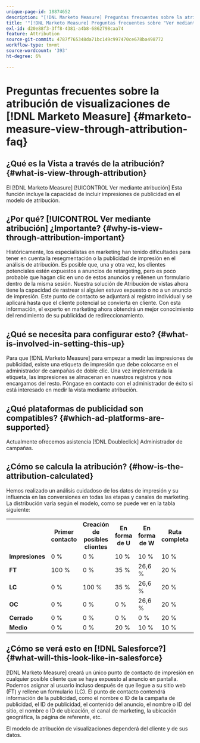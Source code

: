 ```yaml
---
unique-page-id: 18874652
description: "[!DNL Marketo Measure] Preguntas frecuentes sobre la atribución de visualización: [!DNL Marketo Measure]"
title: '"[!DNL Marketo Measure] Preguntas frecuentes sobre "Ver mediante atribución"'
exl-id: d20e88f3-3ff8-4381-a4b8-6862798caa74
feature: Attribution
source-git-commit: 4787f765348da71bc149c997470ce678ba498772
workflow-type: tm+mt
source-wordcount: '393'
ht-degree: 6%

---
```


# Preguntas frecuentes sobre la atribución de visualizaciones de [!DNL Marketo Measure] {#marketo-measure-view-through-attribution-faq}

## ¿Qué es la Vista a través de la atribución? {#what-is-view-through-attribution}

El [!DNL Marketo Measure] [!UICONTROL Ver mediante atribución] Esta función incluye la capacidad de incluir impresiones de publicidad en el modelo de atribución.

## ¿Por qué? [!UICONTROL Ver mediante atribución] ¿Importante? {#why-is-view-through-attribution-important}

Históricamente, los especialistas en marketing han tenido dificultades para tener en cuenta la resegmentación o la publicidad de impresión en el análisis de atribución. Es posible que, una y otra vez, los clientes potenciales estén expuestos a anuncios de retargeting, pero es poco probable que hagan clic en uno de estos anuncios y rellenen un formulario dentro de la misma sesión. Nuestra solución de Atribución de vistas ahora tiene la capacidad de rastrear si alguien estuvo expuesto o no a un anuncio de impresión. Este punto de contacto se adjuntará al registro individual y se aplicará hasta que el cliente potencial se convierta en cliente. Con esta información, el experto en marketing ahora obtendrá un mejor conocimiento del rendimiento de su publicidad de redireccionamiento.

## ¿Qué se necesita para configurar esto? {#what-is-involved-in-setting-this-up}

Para que [!DNL Marketo Measure] para empezar a medir las impresiones de publicidad, existe una etiqueta de impresión que debe colocarse en el administrador de campañas de doble clic. Una vez implementada la etiqueta, las impresiones se almacenan en nuestros registros y nos encargamos del resto. Póngase en contacto con el administrador de éxito si está interesado en medir la vista mediante atribución.

## ¿Qué plataformas de publicidad son compatibles? {#which-ad-platforms-are-supported}

Actualmente ofrecemos asistencia [!DNL Doubleclick] Administrador de campañas.

## ¿Cómo se calcula la atribución? {#how-is-the-attribution-calculated}

Hemos realizado un análisis cuidadoso de los datos de impresión y su influencia en las conversiones en todas las etapas y canales de marketing. La distribución varía según el modelo, como se puede ver en la tabla siguiente:

<table> 
 <colgroup> 
  <col> 
  <col> 
  <col> 
  <col> 
  <col> 
  <col> 
  <col> 
 </colgroup> 
 <tbody> 
  <tr> 
   <th><br></th> 
   <th>Primer contacto</th> 
   <th>Creación de posibles clientes</th> 
   <th>En forma de U</th> 
   <th>En forma de W</th> 
   <th>Ruta completa</th> 
   <th>Modelo personalizado</th> 
  </tr> 
  <tr> 
   <td><strong>Impresiones</strong></td> 
   <td>0 %</td> 
   <td>0 %</td> 
   <td>10 %</td> 
   <td>10 %</td> 
   <td>10 %</td> 
   <td>Personalizado</td> 
  </tr> 
  <tr> 
   <td><strong>FT</strong></td> 
   <td>100 %</td> 
   <td>0 %</td> 
   <td>35 %</td> 
   <td>26,6 %</td> 
   <td>20 %</td> 
   <td>Personalizado</td> 
  </tr> 
  <tr> 
   <td><strong>LC</strong></td> 
   <td>0 %</td> 
   <td>100 %</td> 
   <td>35 %</td> 
   <td>26,6 %</td> 
   <td>20 %</td> 
   <td>Personalizado</td> 
  </tr> 
  <tr> 
   <td><strong>OC</strong></td> 
   <td>0 %</td> 
   <td>0 %</td> 
   <td>0 %</td> 
   <td>26,6 %</td> 
   <td>20 %</td> 
   <td>Personalizado</td> 
  </tr> 
  <tr> 
   <td><strong>Cerrado</strong></td> 
   <td>0 %</td> 
   <td>0 %</td> 
   <td>0 %</td> 
   <td>0 %</td> 
   <td>20 %</td> 
   <td>Personalizado</td> 
  </tr> 
  <tr> 
   <td><strong>Medio</strong></td> 
   <td>0 %</td> 
   <td>0 %</td> 
   <td>20 %</td> 
   <td>10 %</td> 
   <td>10 %</td> 
   <td>Personalizado</td> 
  </tr> 
 </tbody> 
</table>

## ¿Cómo se verá esto en [!DNL Salesforce?] {#what-will-this-look-like-in-salesforce}

[!DNL Marketo Measure] creará un único punto de contacto de impresión en cualquier posible cliente que se haya expuesto al anuncio en pantalla. Podemos asignar al usuario incluso después de que llegue a su sitio web (FT) y rellene un formulario (LC). El punto de contacto contendrá información de la publicidad, como el nombre o ID de la campaña de publicidad, el ID de publicidad, el contenido del anuncio, el nombre o ID del sitio, el nombre o ID de ubicación, el canal de marketing, la ubicación geográfica, la página de referente, etc.

El modelo de atribución de visualizaciones dependerá del cliente y de sus datos.
